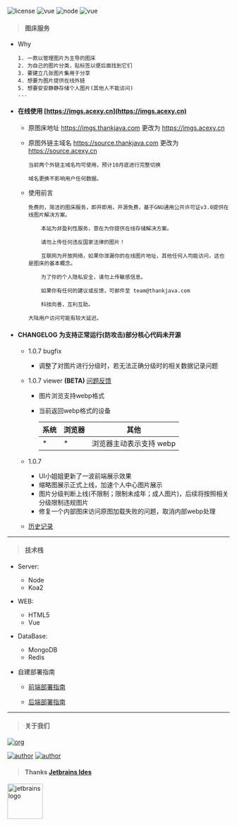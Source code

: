 ![license](https://img.shields.io/badge/license-GNU-100000.svg)
![vue](https://img.shields.io/badge/>-vue-lightred.svg)
![node](https://img.shields.io/badge/>-nodejs-green.svg)
![vue](https://img.shields.io/badge/>-koa2-blue.svg)

> #### 图床服务

- Why

    ```
    1. 一款以管理图片为主导的图床
    2. 为自己的图片分类，贴标签以便后面找到它们
    3. 要建立几张图片集用于分享
    4. 想要为图片提供在线外链
    5. 想要安安静静存储个人图片(其他人不能访问)
    ...
    ```

- #### 在线使用 [https://imgs.acexy.cn](https://imgs.acexy.cn)

    - 原图床地址 https://imgs.thankjava.com 更改为 https://imgs.acexy.cn
    
    - 原图外链主域名 https://source.thankjava.com 更改为 https://source.acexy.cn
    
        ```
        当前两个外链主域名均可使用，预计10月底进行完整切换
        
        域名更换不影响用户任何数据。
        ```

    - 使用前言
    
        ```
        免费的，简洁的图床服务，即开即用，开源免费，基于GNU通用公共许可证v3.0提供在线图片解决方案。

            本站为非盈利性服务，意在为你提供在线存储解决方案。

            请勿上传任何违反国家法律的图片！

            互联网为开放网络，如果你泄漏你的在线图片地址，其他任何人均能访问，这也是图床的基本概念。

            为了你的个人隐私安全，请勿上传敏感信息。

            如果你有任何的建议或反馈，可邮件至 team@thankjava.com

            科技向善，互利互助。

        大陆用户访问可能有较大延迟。
        ```

- #### CHANGELOG **为支持正常运行(防攻击)部分核心代码未开源**

    - 1.0.7 bugfix
    
        - 调整了对图片进行分级时，若无法正确分级时的相关数据记录问题

    - 1.0.7 viewer **(BETA)** [问题反馈](https://github.com/lazy-koala/imgs-upload-srv/issues/new)
        
        - 图片浏览支持webp格式
        - 当前返回webp格式的设备
        
          系统 | 浏览器 | 其他
          --- | --- | ---
          \* | \* | 浏览器主动表示支持 webp
        
    - 1.0.7

        - UI小姐姐更新了一波前端展示效果
        - 缩略图展示正式上线，加速个人中心图片展示
        - 图片分级判断上线(不限制；限制未成年；成人图片)，后续将按照相关分级限制违规图片
        - 修复一个内部图床访问原图加载失败的问题，取消内部webp处理
    
    - [历史记录](https://github.com/lazy-koala/imgs-upload-srv/blob/master/doc/changelog.md)
---
> #### 技术栈
- Server:

    - Node
    - Koa2
            
- WEB:

    - HTML5
    - Vue
            
- DataBase:

    - MongoDB
    - Redis
- 自建部署指南

    - [前端部署指南](https://github.com/lazy-koala/imgs-upload-srv/blob/master/doc/deploy-web.md)

    - [后端部署指南](https://github.com/lazy-koala/imgs-upload-srv/blob/master/doc/deploy-srv.md)
---    
> #### 关于我们

[![org](https://img.shields.io/badge/org-@LazyKoala-yellow.svg)](https://github.com/lazy-koala/)

[![author](https://img.shields.io/badge/author-@qazyuan-blue.svg)](https://github.com/qazyuan/) [![author](https://img.shields.io/badge/author-@acexy-blue.svg)](https://github.com/acexy/)

> #### Thanks [Jetbrains Ides](https://www.jetbrains.com/?from=imgs-upload-srv)
<img src="https://source.acexy.cn/view/XPgu+qW" width = "80" height = "80" alt="jetbrains logo" />
